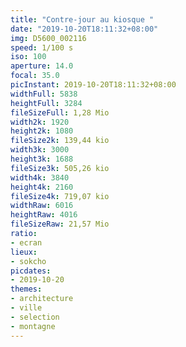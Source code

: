 ```yaml
---
title: "Contre-jour au kiosque "
date: "2019-10-20T18:11:32+08:00"
img: D5600_002116
speed: 1/100 s
iso: 100
aperture: 14.0
focal: 35.0
picInstant: 2019-10-20T18:11:32+08:00
widthFull: 5838
heightFull: 3284
fileSizeFull: 1,28 Mio
width2k: 1920
height2k: 1080
fileSize2k: 139,44 kio
width3k: 3000
height3k: 1688
fileSize3k: 505,26 kio
width4k: 3840
height4k: 2160
fileSize4k: 719,07 kio
widthRaw: 6016
heightRaw: 4016
fileSizeRaw: 21,57 Mio
ratio:
- ecran
lieux:
- sokcho
picdates:
- 2019-10-20
themes:
- architecture
- ville
- selection
- montagne
---
```


